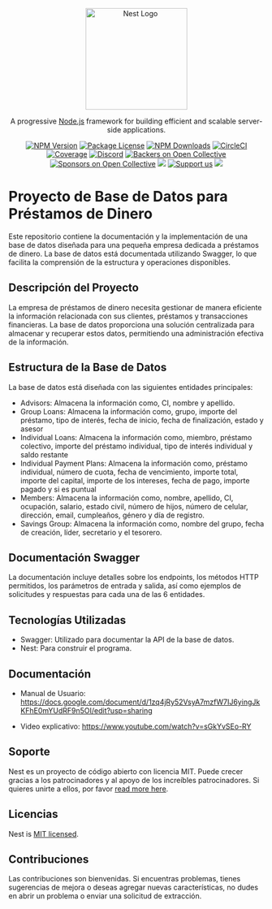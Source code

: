 <p align="center">
  <a href="http://nestjs.com/" target="blank"><img src="https://nestjs.com/img/logo-small.svg" width="200" alt="Nest Logo" /></a>
</p>

[circleci-image]: https://img.shields.io/circleci/build/github/nestjs/nest/master?token=abc123def456
[circleci-url]: https://circleci.com/gh/nestjs/nest

  <p align="center">A progressive <a href="http://nodejs.org" target="_blank">Node.js</a> framework for building efficient and scalable server-side applications.</p>
    <p align="center">
<a href="https://www.npmjs.com/~nestjscore" target="_blank"><img src="https://img.shields.io/npm/v/@nestjs/core.svg" alt="NPM Version" /></a>
<a href="https://www.npmjs.com/~nestjscore" target="_blank"><img src="https://img.shields.io/npm/l/@nestjs/core.svg" alt="Package License" /></a>
<a href="https://www.npmjs.com/~nestjscore" target="_blank"><img src="https://img.shields.io/npm/dm/@nestjs/common.svg" alt="NPM Downloads" /></a>
<a href="https://circleci.com/gh/nestjs/nest" target="_blank"><img src="https://img.shields.io/circleci/build/github/nestjs/nest/master" alt="CircleCI" /></a>
<a href="https://coveralls.io/github/nestjs/nest?branch=master" target="_blank"><img src="https://coveralls.io/repos/github/nestjs/nest/badge.svg?branch=master#9" alt="Coverage" /></a>
<a href="https://discord.gg/G7Qnnhy" target="_blank"><img src="https://img.shields.io/badge/discord-online-brightgreen.svg" alt="Discord"/></a>
<a href="https://opencollective.com/nest#backer" target="_blank"><img src="https://opencollective.com/nest/backers/badge.svg" alt="Backers on Open Collective" /></a>
<a href="https://opencollective.com/nest#sponsor" target="_blank"><img src="https://opencollective.com/nest/sponsors/badge.svg" alt="Sponsors on Open Collective" /></a>
  <a href="https://paypal.me/kamilmysliwiec" target="_blank"><img src="https://img.shields.io/badge/Donate-PayPal-ff3f59.svg"/></a>
    <a href="https://opencollective.com/nest#sponsor"  target="_blank"><img src="https://img.shields.io/badge/Support%20us-Open%20Collective-41B883.svg" alt="Support us"></a>
  <a href="https://twitter.com/nestframework" target="_blank"><img src="https://img.shields.io/twitter/follow/nestframework.svg?style=social&label=Follow"></a>
</p>
  <!--[![Backers on Open Collective](https://opencollective.com/nest/backers/badge.svg)](https://opencollective.com/nest#backer)
  [![Sponsors on Open Collective](https://opencollective.com/nest/sponsors/badge.svg)](https://opencollective.com/nest#sponsor)-->

# Proyecto de Base de Datos para Préstamos de Dinero
Este repositorio contiene la documentación y la implementación de una base de datos diseñada para una pequeña empresa dedicada a préstamos de dinero. La base de datos está documentada utilizando Swagger, lo que facilita la comprensión de la estructura y operaciones disponibles.

## Descripción del Proyecto
La empresa de préstamos de dinero necesita gestionar de manera eficiente la información relacionada con sus clientes, préstamos y transacciones financieras. La base de datos proporciona una solución centralizada para almacenar y recuperar estos datos, permitiendo una administración efectiva de la información.

## Estructura de la Base de Datos
La base de datos está diseñada con las siguientes entidades principales:

- Advisors: Almacena la información como, CI, nombre y apellido.
- Group Loans: Almacena la información como, grupo, importe del préstamo, tipo de interés, fecha de inicio, fecha de finalización, estado y asesor
- Individual Loans: Almacena la información como, miembro, préstamo colectivo, importe del préstamo individual, tipo de interés individual y saldo restante
- Individual Payment Plans: Almacena la información como,  préstamo individual, número de cuota, fecha de vencimiento, importe total, importe del capital, importe de los intereses, fecha de pago, importe pagado y si es puntual 
- Members: Almacena la información como, nombre, apellido, CI, ocupación, salario, estado civil, número de hijos, número de celular, dirección, email, cumpleaños, género y día de registro.
- Savings Group: Almacena la información como, nombre del grupo, fecha de creación, líder, secretario y el tesorero. 

## Documentación Swagger
La documentación incluye detalles sobre los endpoints, los métodos HTTP permitidos, los parámetros de entrada y salida, así como ejemplos de solicitudes y respuestas para cada una de las 6 entidades.

## Tecnologías Utilizadas
- Swagger: Utilizado para documentar la API de la base de datos.
- Nest: Para construir el programa.

## Documentación
- Manual de Usuario: https://docs.google.com/document/d/1zq4jRy52VsyA7mzfW7IJ6yingJkKFhE0mYUdRF9n5OI/edit?usp=sharing
  
- Video explicativo: https://www.youtube.com/watch?v=sGkYvSEo-RY

## Soporte

Nest es un proyecto de código abierto con licencia MIT. Puede crecer gracias a los patrocinadores y al apoyo de los increíbles patrocinadores. Si quieres unirte a ellos, por favor [read more here](https://docs.nestjs.com/support).

## Licencias

Nest is [MIT licensed](LICENSE).

## Contribuciones
Las contribuciones son bienvenidas. Si encuentras problemas, tienes sugerencias de mejora o deseas agregar nuevas características, no dudes en abrir un problema o enviar una solicitud de extracción.
